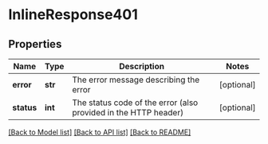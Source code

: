 # InlineResponse401

## Properties
Name | Type | Description | Notes
------------ | ------------- | ------------- | -------------
**error** | **str** | The error message describing the error | [optional] 
**status** | **int** | The status code of the error (also provided in the HTTP header) | [optional] 

[[Back to Model list]](../README.md#documentation-for-models) [[Back to API list]](../README.md#documentation-for-api-endpoints) [[Back to README]](../README.md)



